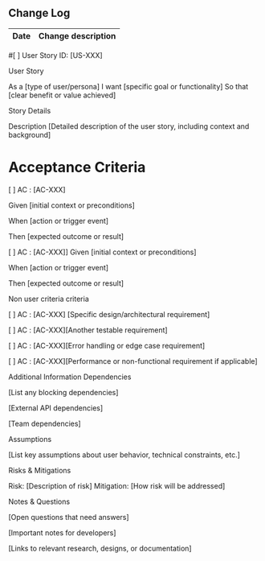 ## Change Log
|Date|Change description|
|----|------------------|
<!-- INSTRUCTIONS: Succinct but refer to Story ID) -->

<!-- INSTRUCTIONS FOR AGENT: This template follows industry-standard user story and acceptance criteria formats. 
Delete all markdown comments (lines starting with <!--) before finalizing the document. 
Fill in all placeholder content within [brackets]. Follow the structure exactly as provided. 

Always prioritize readability and meaningfulness over following the template to full. 
E.g. If there is no real user perspective, just capture it as a standard requirement
-->

#[ ]  User Story ID: [US-XXX]
<!-- INSTRUCTIONS: Replace [US-XXX] sequential ID within this file starting 001) -->
User Story
<!-- INSTRUCTIONS: Use the standard "As a [persona], I want [goal] so that [benefit]" format. 
Be specific about WHO the user is, WHAT they want to achieve, and WHY it provides value. Avoid technical implementation details.

DO NOT users "non business" users from the project like  "developer" and system perspectives

Only document stories you are 90% sure of from the conversations with the User(your driver). Don't fill in the blanks and make decisions for the User. If you have a hunch thats great, track those as ideas/questions at the end of the document and get written confirmation from the User before polishing.. There is always more time to add lower priority stories
 -->
As a [type of user/persona]
I want [specific goal or functionality]
So that [clear benefit or value achieved]

Story Details
<!-- INSTRUCTIONS: Provide additional context, background, or clarifications that help the development team understand the story better. Include any relevant business rules, constraints, or dependencies. -->
Description
[Detailed description of the user story, including context and background]

# Acceptance Criteria
<!-- INSTRUCTIONS: Write clear, testable conditions that must be met for the story to be considered complete. Use either Scenario-based (Given/When/Then) or Rule-based (bullet points) format. Choose one format consistently. -->

<!-- INSTRUCTIONS: Use this format for complex user interactions or workflows. Each scenario should test a specific path through the functionality. -->
[ ] AC : [AC-XXX]
<!-- INSTRUCTIONS: Replace [AS-XXX] sequential ID within this User Story starting 001) -->
Given [initial context or preconditions]

When [action or trigger event]

Then [expected outcome or result]

[ ] AC : [AC-XXX]]
Given [initial context or preconditions]

When [action or trigger event]

Then [expected outcome or result]

Non user criteria criteria
<!-- INSTRUCTIONS: Use this format for straightforward requirements. Each bullet should be independently testable. Focus on WHAT should happen, not HOW it should be implemented. -->
 [ ] AC : [AC-XXX] [Specific design/architectural requirement]

 [ ] AC : [AC-XXX][Another testable requirement]

 [ ] AC : [AC-XXX][Error handling or edge case requirement]

 [ ] AC : [AC-XXX][Performance or non-functional requirement if applicable]


Additional Information
Dependencies
<!-- INSTRUCTIONS: List any other user stories, technical tasks, or external dependencies that must be completed first -->
[List any blocking dependencies]

[External API dependencies]

[Team dependencies]

Assumptions
<!-- INSTRUCTIONS: Document any assumptions made while writing this story -->
[List key assumptions about user behavior, technical constraints, etc.]

Risks & Mitigations
<!-- INSTRUCTIONS: Identify potential risks and how they will be addressed -->
Risk: [Description of risk]
Mitigation: [How risk will be addressed]

Notes & Questions
<!-- INSTRUCTIONS: Capture any open questions, clarifications needed, or important notes for the team -->
[Open questions that need answers]

[Important notes for developers]

[Links to relevant research, designs, or documentation]



<!-- INSTRUCTIONS: Always update the timestamp and author when making changes to maintain version history -->